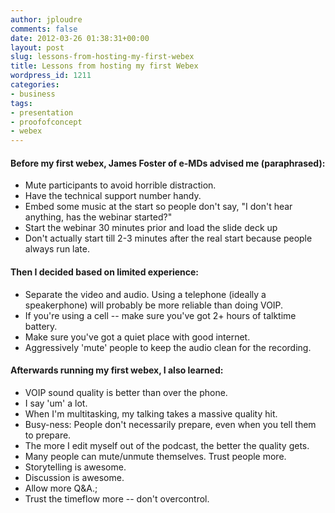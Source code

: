 ```yaml
---
author: jploudre
comments: false
date: 2012-03-26 01:38:31+00:00
layout: post
slug: lessons-from-hosting-my-first-webex
title: Lessons from hosting my first Webex
wordpress_id: 1211
categories:
- business
tags:
- presentation
- proofofconcept
- webex
---
```


#### Before my first webex, James Foster of e-MDs advised me (paraphrased):

* Mute participants to avoid horrible distraction.
* Have the technical support number handy.
* Embed some music at the start so people don't say, "I don't hear anything, has the webinar started?"
* Start the webinar 30 minutes prior and load the slide deck up
* Don't actually start till 2-3 minutes after the real start because people always run late.

#### Then I decided based on limited experience:

* Separate the video and audio. Using a telephone (ideally
a speakerphone) will probably be more reliable than doing VOIP.
* If you're using a cell -- make sure you've got 2+ hours of talktime battery.
* Make sure you've got a quiet place with good internet.
* Aggressively 'mute' people to keep the audio clean for the recording.

#### Afterwards running my first webex, I also learned:

* VOIP sound quality is better than over the phone.
* I say 'um' a lot.
* When I'm multitasking, my talking takes a massive quality hit.
* Busy-ness: People don't necessarily prepare, even when you tell them to prepare.
* The more I edit myself out of the podcast, the better the quality gets.
* Many people can mute/unmute themselves. Trust people more.
* Storytelling is awesome.
* Discussion is awesome.
* Allow more Q&A.;
* Trust the timeflow more -- don't overcontrol.

